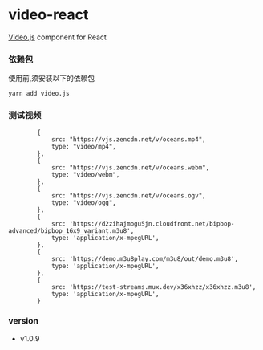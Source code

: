 # video-react

[Video.js](https://videojs.com/guides/react/) component for React

### 依赖包

使用前,须安装以下的依赖包

```text
yarn add video.js
```

### 测试视频

```text
        {
            src: "https://vjs.zencdn.net/v/oceans.mp4",
            type: "video/mp4",
        },
        {
            src: "https://vjs.zencdn.net/v/oceans.webm",
            type: "video/webm",
        },
        {
            src: "https://vjs.zencdn.net/v/oceans.ogv",
            type: "video/ogg",
        },
        {
            src: 'https://d2zihajmogu5jn.cloudfront.net/bipbop-advanced/bipbop_16x9_variant.m3u8',
            type: 'application/x-mpegURL',
        },
        {
            src: 'https://demo.m3u8play.com/m3u8/out/demo.m3u8',
            type: 'application/x-mpegURL',
        },
        {
            src: 'https://test-streams.mux.dev/x36xhzz/x36xhzz.m3u8',
            type: 'application/x-mpegURL',
        }
```

### version

- v1.0.9
